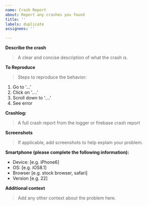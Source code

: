 ```yaml
---
name: Crash Report
about: Report any crashes you found
title: ''
labels: duplicate
assignees: ''

---
```


**Describe the crash**
> A clear and concise description of what the crash is.

**To Reproduce**
> Steps to reproduce the behavior:

1. Go to '...'
2. Click on '....'
3. Scroll down to '....'
4. See error

**Crashlog:**
> A full crash report from the logger or firebase crash report

**Screenshots**
> If applicable, add screenshots to help explain your problem.

**Smartphone (please complete the following information):**
 - Device: [e.g. iPhone6]
 - OS: [e.g. iOS8.1]
 - Browser [e.g. stock browser, safari]
 - Version [e.g. 22]

**Additional context**
> Add any other context about the problem here.
